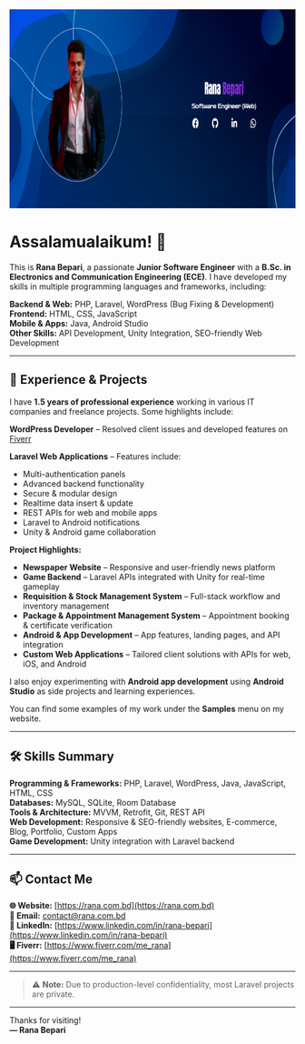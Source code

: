 <img src="image/rana_bepari_bpr9.png" height="350px" width="100%">

# Assalamualaikum! 👋

This is **Rana Bepari**, a passionate **Junior Software Engineer** with a **B.Sc. in Electronics and Communication Engineering (ECE)**. I have developed my skills in multiple programming languages and frameworks, including:

**Backend & Web:** PHP, Laravel, WordPress (Bug Fixing & Development)  
**Frontend:** HTML, CSS, JavaScript  
**Mobile & Apps:** Java, Android Studio  
**Other Skills:** API Development, Unity Integration, SEO-friendly Web Development  

---

## 💼 Experience & Projects

I have **1.5 years of professional experience** working in various IT companies and freelance projects. Some highlights include:

**WordPress Developer** – Resolved client issues and developed features on [Fiverr](https://www.fiverr.com/me_rana)  

**Laravel Web Applications** – Features include:  
- Multi-authentication panels  
- Advanced backend functionality  
- Secure & modular design  
- Realtime data insert & update  
- REST APIs for web and mobile apps  
- Laravel to Android notifications  
- Unity & Android game collaboration  

**Project Highlights:**  
- **Newspaper Website** – Responsive and user-friendly news platform  
- **Game Backend** – Laravel APIs integrated with Unity for real-time gameplay  
- **Requisition & Stock Management System** – Full-stack workflow and inventory management  
- **Package & Appointment Management System** – Appointment booking & certificate verification  
- **Android & App Development** – App features, landing pages, and API integration  
- **Custom Web Applications** – Tailored client solutions with APIs for web, iOS, and Android  

I also enjoy experimenting with **Android app development** using **Android Studio** as side projects and learning experiences.  

You can find some examples of my work under the **Samples** menu on my website.  

---

## 🛠️ Skills Summary

**Programming & Frameworks:** PHP, Laravel, WordPress, Java, JavaScript, HTML, CSS  
**Databases:** MySQL, SQLite, Room Database  
**Tools & Architecture:** MVVM, Retrofit, Git, REST API  
**Web Development:** Responsive & SEO-friendly websites, E-commerce, Blog, Portfolio, Custom Apps  
**Game Development:** Unity integration with Laravel backend  

---

## 📫 Contact Me

**🌐 Website:** [https://rana.com.bd](https://rana.com.bd)  
**📧 Email:** [contact@rana.com.bd](mailto:contact@rana.com.bd)  
**💼 LinkedIn:** [https://www.linkedin.com/in/rana-bepari](https://www.linkedin.com/in/rana-bepari)  
**🖥️ Fiverr:** [https://www.fiverr.com/me_rana](https://www.fiverr.com/me_rana)  

---

> ⚠️ **Note:** Due to production-level confidentiality, most Laravel projects are private.  

---

Thanks for visiting!  
**— Rana Bepari**
